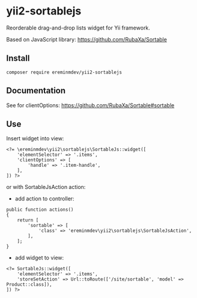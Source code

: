 # yii2-sortablejs

Reorderable drag-and-drop lists widget for Yii framework.

Based on JavaScript library: https://github.com/RubaXa/Sortable

## Install

``composer require ereminmdev/yii2-sortablejs``

## Documentation

See for clientOptions: https://github.com/RubaXa/Sortable#sortable

## Use

Insert widget into view:

```
<?= \ereminmdev\yii2\sortablejs\SortableJs::widget([
    'elementSelector' => '.items',
    'clientOptions' => [
        'handle' => '.item-handle',
    ],
]) ?>
```

or with SortableJsAction action:

- add action to controller:

```
public function actions()
{
    return [
        'sortable' => [
            'class' => 'ereminmdev\yii2\sortablejs\SortableJsAction',
        ],
    ];
}
```

- add widget to view:

```
<?= SortableJs::widget([
    'elementSelector' => '.items',
    'storeSetAction' => Url::toRoute(['/site/sortable', 'model' => Product::class]),
]) ?>
```
